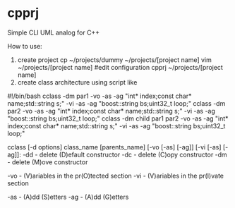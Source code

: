 # cpprj
Simple CLI UML analog for C++

How to use:

1) create project
  cp ~/projects/dummy ~/projects/[project name]
  vim ~/projects/[project name] #edit configuration
  cpprj ~/projects/[project name]
2) create class architecture using script like

#!/bin/bash
cclass -dm par1 -vo -as -ag "int* index;const char* name;std::string s;" -vi -as -ag "boost::string bs;uint32_t loop;"
cclass -dm par2 -vo -as -ag "int* index;const char* name;std::string s;" -vi -as -ag "boost::string bs;uint32_t loop;"
cclass -dm child par1 par2 -vo -as -ag "int* index;const char* name;std::string s;" -vi -as -ag "boost::string bs;uint32_t loop;"

cclass [-d options] class_name [parents_name] [-vo [-as] [-ag]] [-vi [-as] [-ag]]:
-dd - delete (D)efault constructor
-dc - delete (C)opy constructor
-dm - delete (M)ove constructor

-vo - (V)ariables in the pr(O)tected section
-vi - (V)ariables in the pr(I)vate section

-as - (A)dd (S)etters
-ag - (A)dd (G)etters
